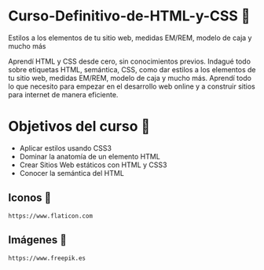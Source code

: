 # Curso-Definitivo-de-HTML-y-CSS :star_struck:
Estilos a los elementos de tu sitio web, medidas EM/REM, modelo de caja y mucho más


Aprendí HTML y CSS desde cero, sin conocimientos previos. Indagué todo sobre etiquetas HTML, semántica, CSS, como dar estilos a los elementos de tu sitio web, medidas EM/REM, modelo de caja y mucho más. Aprendí todo lo que necesito para empezar en el desarrollo web online y a construir sitios para internet de manera eficiente.

# Objetivos del curso :rocket:
 
* Aplicar estilos usando CSS3
* Dominar la anatomía de un elemento HTML
* Crear Sitios Web estáticos con HTML y CSS3
* Conocer la semántica del HTML

## Iconos :gun:
    https://www.flaticon.com

## Imágenes :bow_and_arrow:
    https://www.freepik.es
